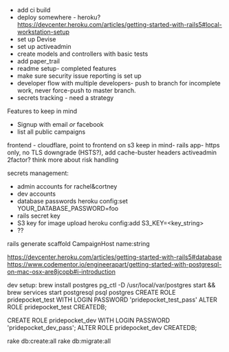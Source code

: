- add ci build
- deploy somewhere - heroku? https://devcenter.heroku.com/articles/getting-started-with-rails5#local-workstation-setup
- set up Devise
- set up activeadmin
- create models and controllers with basic tests
- add paper_trail
- readme setup- completed features
- make sure security issue reporting is set up
- developer flow with multiple developers- push to branch for incomplete work, never force-push to master branch.
- secrets tracking - need a strategy


Features to keep in mind

- Signup with email *or* facebook
- list all public campaigns


frontend - cloudflare, point to frontend on s3
keep in mind- rails app- https only, no TLS downgrade (HSTS?), add cache-buster headers
activeadmin 2factor? think more about risk handling


secrets management:
- admin accounts for rachel&cortney
- dev accounts
- database passwords heroku config:set YOUR_DATABASE_PASSWORD=foo
- rails secret key
- S3 key for image upload heroku config:add S3_KEY=<key_string>
- ??

rails generate scaffold CampaignHost name:string 

https://devcenter.heroku.com/articles/getting-started-with-rails5#database
https://www.codementor.io/engineerapart/getting-started-with-postgresql-on-mac-osx-are8jcopb#i-introduction

dev setup:
brew install postgres
pg_ctl -D /usr/local/var/postgres start && brew services start postgresql
psql postgres
  CREATE ROLE pridepocket_test WITH LOGIN PASSWORD 'pridepocket_test_pass'
  ALTER ROLE pridepocket_test CREATEDB;  
  
  CREATE ROLE pridepocket_dev WITH LOGIN PASSWORD 'pridepocket_dev_pass';
  ALTER ROLE pridepocket_dev CREATEDB;  

rake db:create:all
rake db:migrate:all

